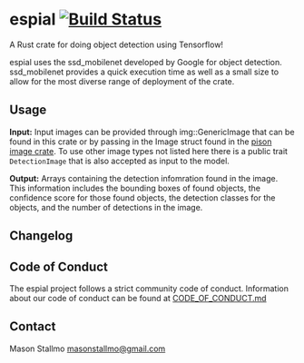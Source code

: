 # espial [![Build Status](https://travis-ci.com/mstallmo/espial.svg?token=U4Xc2CnrxqK79g1m6A4x&branch=master)](https://travis-ci.com/mstallmo/espial)
A Rust crate for doing object detection using Tensorflow!

espial uses the ssd_mobilenet developed by Google for object detection. ssd_mobilenet provides a quick execution time as well as a small size to allow for the most diverse range of deployment of the crate.


## Usage
**Input:** Input images can be provided through img::GenericImage that can be found in this crate or by passing in the Image struct found in the [pison image crate](https://github.com/PistonDevelopers/image). To use other image types not listed here there is a public trait `DetectionImage` that is also accepted as input to the model. 


**Output:** Arrays containing the detection infomration found in the image. This information includes the bounding boxes of found objects, the confidence score for those found objects, the detection classes for the objects, and the number of detections in the image.


## Changelog


## Code of Conduct
The espial project follows a strict community code of conduct. Information about our code of conduct can be found at [CODE_OF_CONDUCT.md](CODE_OF_CONDUCT.md)

## Contact
Mason Stallmo <masonstallmo@gmail.com>
